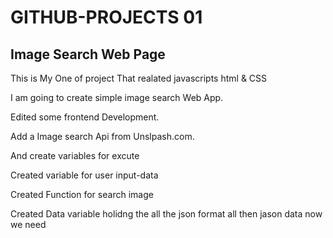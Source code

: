 # GITHUB-PROJECTS 01
## Image Search Web Page

This is My One of project That realated javascripts html & CSS

I am going to create simple image search Web App.

Edited some frontend Development.

Add a Image search Api from Unslpash.com.

And create variables for excute

Created variable for user input-data

Created  Function for search image

Created Data variable holidng the all the json format all then jason data now we need
